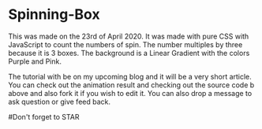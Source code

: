 # Spinning-Box
This was made on the 23rd of April 2020. It was made with pure CSS with JavaScript to count the numbers of spin. The number multiples by three because it is 3 boxes. The background is a Linear Gradient with the colors Purple and Pink.

The tutorial with be on my upcoming blog and it will be a very short article. You can check out the animation result and checking out the source code b above and also fork it if you wish to edit it. You can also drop a message to ask question or give feed back.


#Don't forget to STAR


